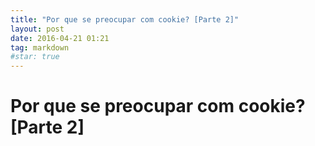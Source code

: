 ```yaml
---
title: "Por que se preocupar com cookie? [Parte 2]"
layout: post
date: 2016-04-21 01:21
tag: markdown
#star: true
---
```


# Por que se preocupar com cookie? [Parte 2]



